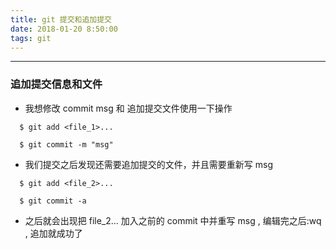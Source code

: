 ```yaml
---
title: git 提交和追加提交
date: 2018-01-20 8:50:00
tags: git
---
```


-----
### 追加提交信息和文件

- 我想修改 commit msg 和 追加提交文件使用一下操作

```
  $ git add <file_1>...

  $ git commit -m "msg"
```

  * 我们提交之后发现还需要追加提交的文件，并且需要重新写 msg

```
  $ git add <file_2>...

  $ git commit -a
```

  * 之后就会出现把 file_2... 加入之前的 commit 中并重写 msg , 编辑完之后:wq , 追加就成功了

